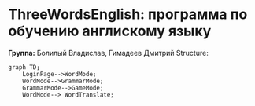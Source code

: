 ThreeWordsEnglish: программа по обучению англискому языку
========================
**Группа:** Болилый Владислав, Гимадеев Дмитрий
Structure:
```mermaid
graph TD;
    LoginPage-->WordMode;
    WordMode-->GrammarMode;
    GrammarMode-->GameMode;
    WordMode--> WordTranslate;

